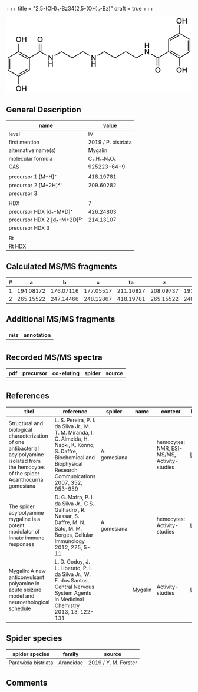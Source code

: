+++
title = "2,5-(OH)₂-Bz34(2,5-(OH)₂-Bz)"
draft = true
+++

![](/img/2-5-OH2-Bz34(2-5-OH2-Bz).png)

## General Description

| name                        | value               |
|-----------------------------|---------------------|
| level                       | IV                  |
| first mention               | 2019 / P. bistriata |
| alternative name(s)         | Mygalin             |
| molecular formula           | C₂₁H₂₇N₃O₆          |
| CAS                         | 925223-64-9         |
|                             |                     |
| precursor 1 [M+H]⁺          | 418.19781           |
| precursor 2 [M+2H]²⁺        | 209.60282           |
| precursor 3                 |                     |
|                             |                     |
| HDX                         | 7                   |
| precursor HDX   [d₇-M+D]⁺   | 426.24803           |
| precursor HDX 2 [d₇-M+2D]²⁺ | 214.13107           |
| precursor HDX 3             |                     |
|                             |                     |
| Rt                          |                     |
| Rt HDX                      |                     |

## Calculated MS/MS fragments

| # | a         | b         | c         | ta        | z         | y         | tz        |
|---|-----------|-----------|-----------|-----------|-----------|-----------|-----------|
| 1 | 194.08172 | 176.07116 | 177.05517 | 211.10827 | 208.09737 | 191.07082 | 225.12392 |
| 2 | 265.15522 | 247.14466 | 248.12867 | 418.19781 | 265.15522 | 248.12867 | 282.18177 |

## Additional MS/MS fragments

| m/z       | annotation |
|-----------|------------|
|           |            |

## Recorded MS/MS spectra

| pdf | precursor | co-eluting | spider    | source                              |
|-----|-----------|------------|-----------|-------------------------------------|
|     |           |            |           |                                     |

## References

| titel                                                                                                                                           | reference                                                                                                                                                                 | spider       | name    | content                                     | link                                                                                   |
|-------------------------------------------------------------------------------------------------------------------------------------------------|---------------------------------------------------------------------------------------------------------------------------------------------------------------------------|--------------|---------|---------------------------------------------|----------------------------------------------------------------------------------------|
| Structural and biological characterization of one antibacterial acylpolyamine isolated from the hemocytes of the spider Acanthocurria gomesiana | L. S. Pereira, P. I. da Silva Jr., M. T. M. Miranda, I. C. Almeida, H. Naoki, K. Konno, S. Daffre, Biochemical and Biophysical Research Communications 2007, 352, 953-959 | A. gomesiana |         | hemocytes: NMR, ESI-MS/MS, Activity-studies | [Link](https://www.sciencedirect.com/science/article/pii/S0006291X06026179)            |
| The spider acylpolyamine mygaline is a potent modulator of innate immune responses                                                              | D. G. Mafra, P. I. da Silva Jr., C S. Galhadro , R. Nassar, S. Daffre, M. N. Sato, M. M. Borges, Cellular Immunology 2012, 275, 5-11                                      | A. gomesiana |         | hemocytes: Activity-studies                 | [Link](https://www.sciencedirect.com/science/article/pii/S0008874912000627?via%3Dihub) |
| Mygalin: A new anticonvulsant polyamine in acute seizure model and neuroethological schedule                                                    | L. D. Godoy, J. L. Liberato, P. I. da Silva Jr., W. F. dos Santos, Central Nervous System Agents in Medicinal Chemistry 2013, 13, 122-131                                 |              | Mygalin | Activity-studies                            | [Link](http://www.eurekaselect.com/112880/article)                                     |

## Spider species

| spider species      | family    | source               |
|---------------------|-----------|----------------------|
| Parawixia bistriata | Araneidae | 2019 / Y. M. Forster |

## Comments